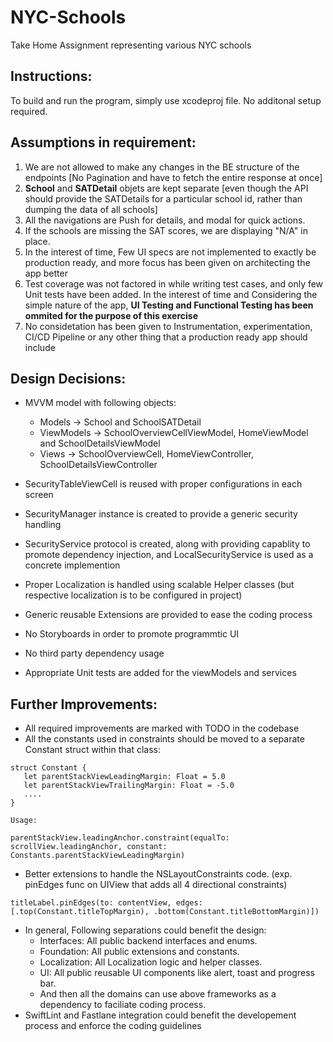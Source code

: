 # NYC-Schools
Take Home Assignment representing various NYC schools 

## Instructions: 
To build and run the program, simply use xcodeproj file. No additonal setup required.

## Assumptions in requirement: 
1) We are not allowed to make any changes in the BE structure of the endpoints [No Pagination and have to fetch the entire response at once]
2) **School** and **SATDetail** objets are kept separate [even though the API should provide the SATDetails for a particular school id, rather than dumping the data of all schools] 
3) All the navigations are Push for details, and modal for quick actions. 
4) If the schools are missing the SAT scores, we are displaying "N/A" in place.
5) In the interest of time, Few UI specs are not implemented to exactly be production ready, and more focus has been given on architecting the app better 
6) Test coverage was not factored in while writing test cases, and only few Unit tests have been added. In the interest of time and Considering the simple nature of the app, **UI Testing and Functional Testing has been ommited for the purpose of this exercise** 
7) No considetation has been given to Instrumentation, experimentation, CI/CD Pipeline or any other thing that a production ready app should include 

## Design Decisions: 
* MVVM model with following objects: 
  * Models -> School and SchoolSATDetail
  * ViewModels ->  SchoolOverviewCellViewModel, HomeViewModel and SchoolDetailsViewModel 
  * Views ->  SchoolOverviewCell, HomeViewController, SchoolDetailsViewController

* SecurityTableViewCell is reused with proper configurations in each screen 
* SecurityManager instance is created to provide a generic security handling
* SecurityService protocol is created, along with providing capablity to promote dependency injection, and LocalSecurityService is used as a concrete implemention 
* Proper Localization is handled using scalable Helper classes (but respective localization is to be configured in project)
* Generic reusable Extensions are provided to ease the coding process 
* No Storyboards in order to promote programmtic UI
* No third party dependency usage
* Appropriate Unit tests are added for the viewModels and services 

## Further Improvements: 
* All required improvements are marked with TODO in the codebase 
* All the constants used in constraints should be moved to a separate Constant struct within that class: 
```
struct Constant {
   let parentStackViewLeadingMargin: Float = 5.0 
   let parentStackViewTrailingMargin: Float = -5.0
   ....
}

Usage: 

parentStackView.leadingAnchor.constraint(equalTo: scrollView.leadingAnchor, constant: Constants.parentStackViewLeadingMargin)

```

* Better extensions to handle the NSLayoutConstraints code. (exp. pinEdges func on UIView that adds all 4 directional constraints)

```
titleLabel.pinEdges(to: contentView, edges: [.top(Constant.titleTopMargin), .bottom(Constant.titleBottomMargin)])
```
* In general, Following separations could benefit the design: 
  * Interfaces: All public backend interfaces and enums.
  * Foundation: All public extensions and constants.
  * Localization: All Localization logic and helper classes. 
  * UI: All public reusable UI components like alert, toast and progress bar. 
  * And then all the domains can use above frameworks as a dependency to faciliate coding process. 
* SwiftLint and Fastlane integration could benefit the developement process and enforce the coding guidelines 
